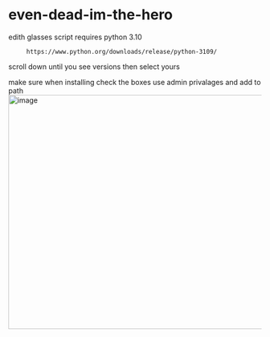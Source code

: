 # even-dead-im-the-hero
edith glasses script
requires python 3.10



         https://www.python.org/downloads/release/python-3109/


scroll down until you see versions then select yours

make sure when installing check the boxes use admin privalages and add to path
<img width="772" height="467" alt="image" src="https://github.com/user-attachments/assets/19f9493a-f69f-4334-9b9c-20807e4550ee" />

